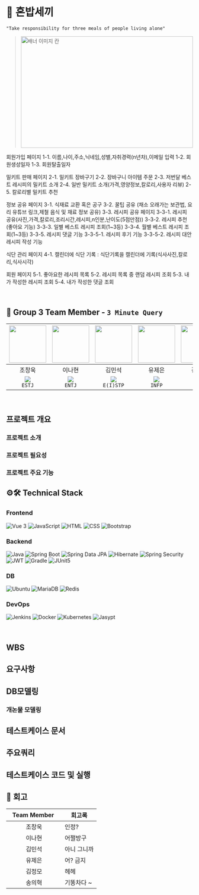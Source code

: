 # 📢 혼밥세끼 

`"Take responsibility for three meals of people living alone"`

>  <img src="https://github.com/3-Minutes-Query/choleeTest/assets/102345450/54d4a6c2-cf36-4b4e-a6d3-947880e6afc5" alt="배너 이미지 칸" width="100%" height="300">


회원가입 페이지
1-1. 이름,나이,주소,닉네임,성별,자취경력(n년차),이메일 입력
1-2. 회원생성일자
1-3. 회원탈출일자

밀키트  판매 페이지
2-1. 밀키트 장바구기
2-2. 장바구니 아이템 주문
2-3. 저번달 베스트 레시피의 밀키트 소개
2-4. 일반 밀키트 소개(가격,영양정보,칼로리,사용자 리뷰)
2-5. 칼로리별 밀키트 추천

정보 공유 페이지
3-1. 식재료 교환 혹은 공구
3-2. 꿀팁 공유 (채소 오래가는 보관법, 요리 유튜브 링크,제철 음식 및 재료 정보 공유)
3-3. 레시피 공유 페이지
3-3-1. 레시피 공유(사진,가격,칼로리,조리시간,레시피,n인분,난이도(5점만점))
3-3-2. 레시피 추천(좋아요 기능)
3-3-3. 일별 베스트 레시피 조회(1~3등)
3-3-4. 월별 베스트 레시피 조회(1~3등)
3-3-5. 레시피 댓글 기능
3-3-5-1. 레시피 후기 기능
3-3-5-2. 레시피 대안 레시피 작성 기능

식단 관리 페이지
4-1. 캘린더에 식단 기록 : 식단기록을 캘린더에 기록(식사사진,칼로리,식사시각)

회원 페이지
5-1. 좋아요한 레시피 목록
5-2. 레시피 목록 중 랜덤 레시피 조회
5-3. 내가 작성한 레시피 조회
5-4. 내가 작성한 댓글 조회

<br>

## 🍛 Group 3 Team Member - `3 Minute Query`

| <img src="https://avatars.githubusercontent.com/u/119058637?v=4" height=100/> | <img src="https://github.com/3-Minutes-Query/choleeTest/assets/102345450/535b423b-f9c6-4c9a-8052-d1484c7145fb" height=100/> | <img src="https://github.com/3-Minutes-Query/choleeTest/assets/102345450/1046b24a-5d40-4dc1-a747-cb65f20dc764" height=100/> | <img src="https://github.com/3-Minutes-Query/choleeTest/assets/102345450/3679e77e-3678-4f16-a927-04b2c9f2309d" height=100/> | <img src="https://github.com/3-Minutes-Query/choleeTest/assets/102345450/e5de118d-7587-416b-bd9b-d965db443df1" height=100/> | <img src="https://github.com/3-Minutes-Query/choleeTest/assets/102345450/589d04ac-c48f-4491-a2f4-6f372ad95138" height=100/> |
| :----------------------------------------------------------: | :----------------------------------------------------------: | :----------------------------------------------------------: | :----------------------------------------------------------: | :----------------------------------------------------------: | :----------------------------------------------------------: |
|                            조창욱                            |                            이나현                            |                            김민석                            |                            유제은                            |                            김정모                            |                            송의혁                            |
| [<img src="https://img.shields.io/badge/Github-Link-181717?logo=Github">](https://github.com/Chochanguk) <br>` ESTJ `| [<img src="https://img.shields.io/badge/Github-Link-181717?logo=Github">](https://github.com/sksmsdlskgus) <br>` ENTJ `| [<img src="https://img.shields.io/badge/Github-Link-181717?logo=Github">](https://github.com/minseokKim6823) <br>` E(I)STP `| [<img src="https://img.shields.io/badge/Github-Link-181717?logo=Github">](https://github.com/YuJeeun) <br>` INFP `| [<img src="https://img.shields.io/badge/Github-Link-181717?logo=Github">](https://github.com/mojeeeeong) <br>` INFJ `| [<img src="https://img.shields.io/badge/Github-Link-181717?logo=Github">](https://github.com/euihyeok-song) <br>` ESFP `|

<br>

## 프로젝트 개요 

### 프로젝트 소개 

### 프로젝트 필요성 

### 프로젝트 주요 기능 

## ⚙️🛠️ Technical Stack
### Frontend

![Vue 3](https://img.shields.io/badge/Vue_3-4FC08D.svg?&logo=vue.js&logoColor=white)
![JavaScript](https://img.shields.io/badge/JavaScript-F7DF1E.svg?&logo=javascript&logoColor=black)
![HTML](https://img.shields.io/badge/HTML-E34F26?logo=html5&logoColor=white)
![CSS](https://img.shields.io/badge/CSS-1572B6?logo=css3&logoColor=white)
![Bootstrap](https://img.shields.io/badge/Bootstrap_5-563D7C?logo=bootstrap&logoColor=white)

### Backend

![Java](https://img.shields.io/badge/Java-17-007396.svg?&logo=java&color=red)
![Spring Boot](https://img.shields.io/badge/Spring_Boot-3-6DB33F.svg?&logo=spring-boot&color=lightgreen)
![Spring Data JPA](https://img.shields.io/badge/Spring_Data_JPA-6DB33F.svg?&logo=spring-data-JPA)
![Hibernate](https://img.shields.io/badge/Hibernate-59666C.svg?&logo=hibernate)
![Spring Security](https://img.shields.io/badge/Spring_Security-6DB33F.svg?&logo=spring-security&logoColor=white)
![JWT](https://img.shields.io/badge/JWT-000000.svg?&logo=json-web-token&logoColor=white)
![Gradle](https://img.shields.io/badge/Gradle-02303A.svg?&logo=gradle)
![JUnit5](https://img.shields.io/badge/JUnit5-25A162.svg?&logo=junit5&logoColor=white&color=green)

### DB
![Ubuntu](https://img.shields.io/badge/Ubuntu-E95420.svg?&logo=ubuntu&logoColor=white)
![MariaDB](https://img.shields.io/badge/MariaDB-003545.svg?&logo=mariadb)
![Redis](https://img.shields.io/badge/Redis-DC382D.svg?&logo=redis&logoColor=white)


### DevOps

![Jenkins](https://img.shields.io/badge/Jenkins-D24939.svg?&logo=jenkins&color=lightgrey)
![Docker](https://img.shields.io/badge/Docker-2496ED.svg?&logo=docker&logoColor=white)
![Kubernetes](https://img.shields.io/badge/Kubernetes-326CE5.svg?&logo=kubernetes&logoColor=white)
![Jasypt](https://img.shields.io/badge/Jasypt-0045B9?logo=Jasypt&logoColor=white)

<br>

## WBS

## 요구사항

## DB모델링

### 개논물 모델링

## 테스트케이스 문서

## 주요쿼리

## 테스트케이스 코드 및 실행

## 📜 회고

| &nbsp;&nbsp;Team Member&nbsp;&nbsp;&nbsp; | 회고록 |
| :--------------------------------------: | ------ |
|                  조창욱                  | 인정? |
|                  이나현                  | 어쩔방구 |
|                  김민석                  | 아니 그니까|
|                  유제은                  | 어? 금지 |
|                  김정모                  | 헤헤 |
|                  송의혁                  | 기똥차다 ~ |
